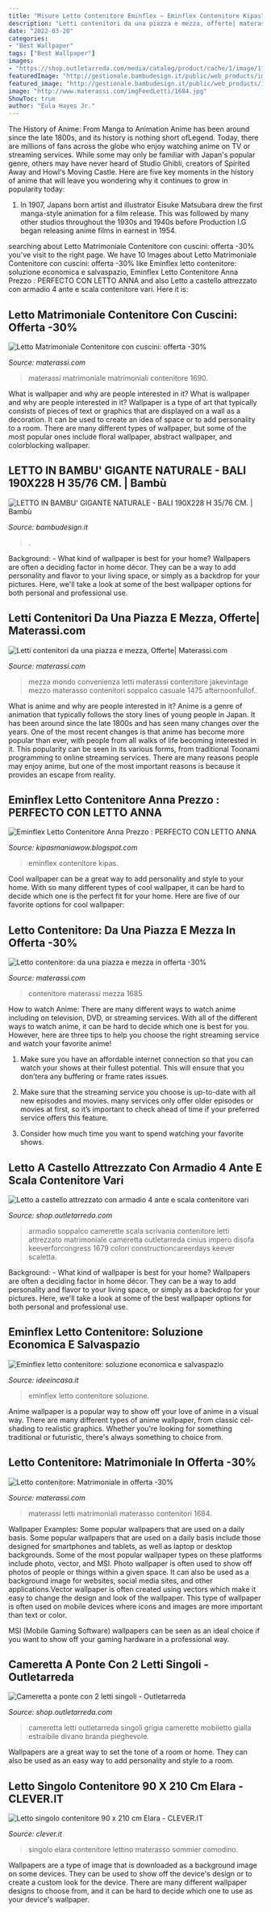 ```yaml
---
title: "Misure Letto Contenitore Eminflex ~ Eminflex Contenitore Kipas"
description: "Letti contenitori da una piazza e mezza, offerte| materassi.com"
date: "2022-03-20"
categories:
- "Best Wallpaper"
tags: ["Best Wallpaper"]
images:
- "https://shop.outletarreda.com/media/catalog/product/cache/1/image/1100x/040ec09b1e35df139433887a97daa66f/c/a/cameretta-ponte-gialla-letto-estraibile_2.jpg"
featuredImage: "http://gestionale.bambudesign.it/public/web_products/images/image_4407_2.jpg?r=1600425942"
featured_image: "http://gestionale.bambudesign.it/public/web_products/images/image_4407_2.jpg?r=1600425942"
image: "http://www.materassi.com/imgFeedLetti/1684.jpg"
ShowToc: true
author: "Eula Hayes Jr."
---
```



The History of Anime: From Manga to Animation
Anime has been around since the late 1800s, and its history is nothing short ofLegend. Today, there are millions of fans across the globe who enjoy watching anime on TV or streaming services. While some may only be familiar with Japan's popular genre, others may have never heard of Studio Ghibli, creators of Spirited Away and Howl's Moving Castle. Here are five key moments in the history of anime that will leave you wondering why it continues to grow in popularity today:
1) In 1907, Japans born artist and illustrator Eisuke Matsubara drew the first manga-style animation for a film release. This was followed by many other studios throughout the 1930s and 1940s before Production I.G began releasing anime films in earnest in 1954.

	

		
searching about Letto Matrimoniale Contenitore con cuscini: offerta -30% you've visit to the right page. We have 10 Images about Letto Matrimoniale Contenitore con cuscini: offerta -30% like Eminflex letto contenitore: soluzione economica e salvaspazio, Eminflex Letto Contenitore Anna Prezzo : PERFECTO CON LETTO ANNA and also Letto a castello attrezzato con armadio 4 ante e scala contenitore vari. Here it is:
		
    
## Letto Matrimoniale Contenitore Con Cuscini: Offerta -30%

<img loading=lazy src="https://www.materassi.com/imgFeedLetti/1690.jpg" onerror="this.onerror=null;this.src='https://tse1.mm.bing.net/th?id=OIP.UtkaHYTgO5teEddWI8ylNAHaEn&amp;pid=15.1';" alt="Letto Matrimoniale Contenitore con cuscini: offerta -30%">

_Source: materassi.com_

>materassi matrimoniale matrimoniali contenitore 1690. 

	

What is wallpaper and why are people interested in it?
What is wallpaper and why are people interested in it?
Wallpaper is a type of art that typically consists of pieces of text or graphics that are displayed on a wall as a decoration. It can be used to create an idea of space or to add personality to a room. There are many different types of wallpaper, but some of the most popular ones include floral wallpaper, abstract wallpaper, and colorblocking wallpaper.

    
## LETTO IN BAMBU&#039; GIGANTE NATURALE - BALI 190X228 H 35/76 CM. | Bambù

<img loading=lazy src="http://gestionale.bambudesign.it/public/web_products/images/image_4407_2.jpg?r=1600425942" onerror="this.onerror=null;this.src='https://tse3.mm.bing.net/th?id=OIP.f7f9X60z9i9qnYX1NvyAzAHaEK&amp;pid=15.1';" alt="LETTO IN BAMBU&#039; GIGANTE NATURALE - BALI 190X228 H 35/76 CM. | Bambù">

_Source: bambudesign.it_

>. 

	

Background: - What kind of wallpaper is best for your home?
Wallpapers are often a deciding factor in home décor. They can be a way to add personality and flavor to your living space, or simply as a backdrop for your pictures. Here, we'll take a look at some of the best wallpaper options for both personal and professional use.

    
## Letti Contenitori Da Una Piazza E Mezza, Offerte| Materassi.com

<img loading=lazy src="https://www.materassi.com/img/imggoogle/letti/1475.jpg" onerror="this.onerror=null;this.src='https://tse1.mm.bing.net/th?id=OIP.gjpGH_1xjf9Cin-laQhWVAHaEo&amp;pid=15.1';" alt="Letti contenitori da una piazza e mezza, Offerte| Materassi.com">

_Source: materassi.com_

>mezza mondo convenienza letti materassi contenitore jakevintage mezzo materasso contenitori soppalco casuale 1475 afternoonfullof. 

	

What is anime and why are people interested in it?
Anime is a genre of animation that typically follows the story lines of young people in Japan. It has been around since the late 1800s and has seen many changes over the years. One of the most recent changes is that anime has become more popular than ever, with people from all walks of life becoming interested in it. This popularity can be seen in its various forms, from traditional Toonami programming to online streaming services. There are many reasons people may enjoy anime, but one of the most important reasons is because it provides an escape from reality.

    
## Eminflex Letto Contenitore Anna Prezzo : PERFECTO CON LETTO ANNA

<img loading=lazy src="https://lh5.googleusercontent.com/proxy/x-xyfdyF3vkWRZDde3mWwIOg0jKqJJ2ib7isGmw4DeVowGIWNspXeiX3cEQrodVdxgrnqnQujxs2WL2UosGvE2FSWf0jnNfiEha00e98Q8NeIMW080pPjdIiDH2Y_IoSL40cHoYW88Z7b0D7U7zjlJlaLoD58YIkWYfWAvK5G_FZsnM-Cw=s0-d" onerror="this.onerror=null;this.src='https://tse3.mm.bing.net/th?id=OIP.yRfObKPuOTfauK7LFBibRAHaCh&amp;pid=15.1';" alt="Eminflex Letto Contenitore Anna Prezzo : PERFECTO CON LETTO ANNA">

_Source: kipasmaniawow.blogspot.com_

>eminflex contenitore kipas. 

	

Cool wallpaper can be a great way to add personality and style to your home. With so many different types of cool wallpaper, it can be hard to decide which one is the perfect fit for your home. Here are five of our favorite options for cool wallpaper: 

    
## Letto Contenitore: Da Una Piazza E Mezza In Offerta -30%

<img loading=lazy src="http://www.materassi.com/imgFeedLetti/1685.jpg" onerror="this.onerror=null;this.src='https://tse1.mm.bing.net/th?id=OIP.zy5huqneSeiBkDxd3ZKE8AHaFN&amp;pid=15.1';" alt="Letto contenitore: da una piazza e mezza in offerta -30%">

_Source: materassi.com_

>contenitore materassi mezza 1685. 

	

How to watch Anime: There are many different ways to watch anime including on television, DVD, or streaming services.
With all of the different ways to watch anime, it can be hard to decide which one is best for you. However, here are three tips to help you choose the right streaming service and watch your favorite anime!
1. Make sure you have an affordable internet connection so that you can watch your shows at their fullest potential. This will ensure that you don’tera any buffering or frame rates issues.

2. Make sure that the streaming service you choose is up-to-date with all new episodes and movies. many services only offer older episodes or movies at first, so it’s important to check ahead of time if your preferred service offers this feature.

3. Consider how much time you want to spend watching your favorite shows.

    
## Letto A Castello Attrezzato Con Armadio 4 Ante E Scala Contenitore Vari

<img loading=lazy src="https://shop.outletarreda.com/media/catalog/product/cache/1/image/1100x/dea955581906fd528ace803adc503951/l/e/letto_a_castello_attrezzato_per_cameretta.jpg" onerror="this.onerror=null;this.src='https://tse2.mm.bing.net/th?id=OIP.oEenl89gnt0xJo4Xc7FzmAHaF6&amp;pid=15.1';" alt="Letto a castello attrezzato con armadio 4 ante e scala contenitore vari">

_Source: shop.outletarreda.com_

>armadio soppalco camerette scala scrivania contenitore letti attrezzato matrimoniale cameretta outletarreda cinius impero disofa keeverforcongress 1679 colori constructioncareerdays keever scaletta. 

	

Background: - What kind of wallpaper is best for your home?
Wallpapers are often a deciding factor in home décor. They can be a way to add personality and flavor to your living space, or simply as a backdrop for your pictures. Here, we'll take a look at some of the best wallpaper options for both personal and professional use.

    
## Eminflex Letto Contenitore: Soluzione Economica E Salvaspazio

<img loading=lazy src="https://www.ideeincasa.it/wp-content/uploads/2019/12/Eminflex-letto-contenitore-630x420.jpg" onerror="this.onerror=null;this.src='https://tse3.mm.bing.net/th?id=OIP.dgd1YGJIDVD1vylEGf0C6gHaE8&amp;pid=15.1';" alt="Eminflex letto contenitore: soluzione economica e salvaspazio">

_Source: ideeincasa.it_

>eminflex letto contenitore soluzione. 

	

Anime wallpaper is a popular way to show off your love of anime in a visual way. There are many different types of anime wallpaper, from classic cel-shading to realistic graphics. Whether you're looking for something traditional or futuristic, there's always something to choice from.

    
## Letto Contenitore: Matrimoniale In Offerta -30%

<img loading=lazy src="http://www.materassi.com/imgFeedLetti/1684.jpg" onerror="this.onerror=null;this.src='https://tse2.mm.bing.net/th?id=OIP.jw1-5noAB1XJ3EQ6c71bzAHaE_&amp;pid=15.1';" alt="Letto contenitore: Matrimoniale in offerta -30%">

_Source: materassi.com_

>materassi letti matrimoniali materasso contenitori 1684. 

	

Wallpaper Examples: Some popular wallpapers that are used on a daily basis.
Some popular wallpapers that are used on a daily basis include those designed for smartphones and tablets, as well as laptop or desktop backgrounds. Some of the most popular wallpaper types on these platforms include photo, vector, and MSI. 
Photo wallpaper is often used to show off photos of people or things within a given space. It can also be used as a background image for websites, social media sites, and other applications.Vector wallpaper is often created using vectors which make it easy to change the design and look of the wallpaper. This type of wallpaper is often used on mobile devices where icons and images are more important than text or color. 

MSI (Mobile Gaming Software) wallpapers can be seen as an ideal choice if you want to show off your gaming hardware in a professional way.

    
## Cameretta A Ponte Con 2 Letti Singoli - Outletarreda

<img loading=lazy src="https://shop.outletarreda.com/media/catalog/product/cache/1/image/1100x/040ec09b1e35df139433887a97daa66f/c/a/cameretta-ponte-gialla-letto-estraibile_2.jpg" onerror="this.onerror=null;this.src='https://tse3.mm.bing.net/th?id=OIP.V2Z4Av061qbNBPPCg33CwAHaFR&amp;pid=15.1';" alt="Cameretta a ponte con 2 letti singoli - Outletarreda">

_Source: shop.outletarreda.com_

>cameretta letti outletarreda singoli grigia camerette mobiletto gialla estraibile divano branda pieghevole. 

	

Wallpapers are a great way to set the tone of a room or home. They can also be used as an easy way to add personality and style to a room.

    
## Letto Singolo Contenitore 90 X 210 Cm Elara - CLEVER.IT

<img loading=lazy src="https://www.clever.it/media/catalog/product/l/e/letto-singolo-box-contenitore-elara.jpg" onerror="this.onerror=null;this.src='https://tse1.mm.bing.net/th?id=OIP.duN_gFxmYK8eqsgStuixxQHaFD&amp;pid=15.1';" alt="Letto singolo contenitore 90 x 210 cm Elara - CLEVER.IT">

_Source: clever.it_

>singolo elara contenitore lettino materasso sommier comodino. 

	

Wallpapers are a type of image that is downloaded as a background image on some devices. They can be used to show off the device's design or to create a custom look for the device. There are many different wallpaper designs to choose from, and it can be hard to decide which one to use as your device's wallpaper.

